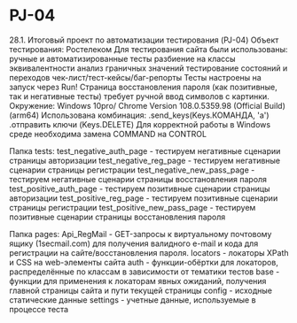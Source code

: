 # PJ-04
28.1. Итоговый проект по автоматизации тестирования (PJ-04)
Объект тестирования: Ростелеком
Для тестирования сайта были использованы:
ручные и автоматизированные тесты
разбиение на классы эквивалентности
анализ граничных значений
тестирование состояний и переходов
чек-лист/тест-кейсы/баг-репорты
Тесты настроены на запуск через Run!
Страница восстановления пароля (как позитивные, так и негативные тесты) требует ручной ввод символов с картинки.
Окружение:
Windows 10pro/ Chrome Version 108.0.5359.98 (Official Build) (arm64)
Использована комбинация:
.send_keys(Keys.КОМАНДА, 'a')
.отправить ключи (Keys.DELETE)
Для корректной работы в Windows среде необходима замена COMMAND на CONTROL

Папка tests:
test_negative_auth_page - тестируем негативные сценарии страницы авторизации
test_negative_reg_page - тестируем негативные сценарии страницы регистрации test_negative_new_pass_page - тестируем негативные сценарии страницы восстановления пароля
test_positive_auth_page - тестируем позитивные сценарии страницы авторизации
test_positive_reg_page - тестируем позитивные сценарии страницы регистрации
test_positive_new_pass_page - тестируем позитивные сценарии страницы восстановления пароля

Папка pages:
Api_RegMail - GET-запросы к виртуальному почтовому ящику (1secmail.com) для получения валидного e-mail и кода для регистрации на сайте/восстановления пароля.
locators - локаторы XPath и CSS на web-элементы сайта
auth - функции-обёртки для локаторов, распределённые по классам в зависимости от тематики тестов
base - функции для применения к локаторам явных ожиданий, получения главной страницы сайта и пути текущей страницы
config - исходные статические данные
settings - учетные данные, используемые в процессе теста
